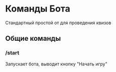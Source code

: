 # Команды Бота
Стандартный простой от для проведения квизов

## Общие команды

### /start
Запускает бота, выводит кнопку "Начать игру"